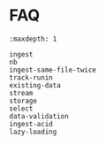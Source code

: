 # FAQ

```{toctree}
:maxdepth: 1

ingest
nb
ingest-same-file-twice
track-runin
existing-data
stream
storage
select
data-validation
ingest-acid
lazy-loading
```

